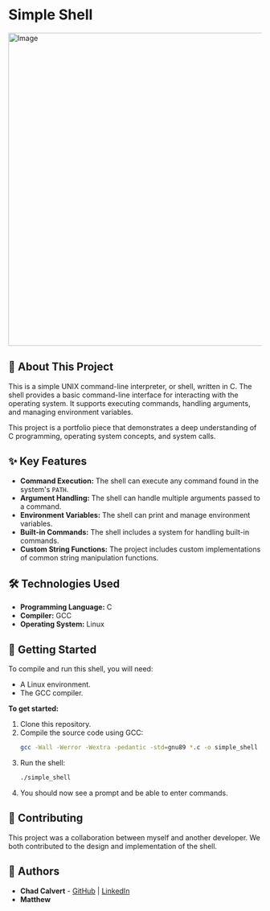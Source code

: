 # Simple Shell

<img width="769" height="623" alt="Image" src="https://github.com/user-attachments/assets/4a23973f-2bd5-4cac-9d0a-457aee619471" />

## 🐚 About This Project

This is a simple UNIX command-line interpreter, or shell, written in C. The shell provides a basic command-line interface for interacting with the operating system. It supports executing commands, handling arguments, and managing environment variables.

This project is a portfolio piece that demonstrates a deep understanding of C programming, operating system concepts, and system calls.

## ✨ Key Features

*   **Command Execution:** The shell can execute any command found in the system's `PATH`.
*   **Argument Handling:** The shell can handle multiple arguments passed to a command.
*   **Environment Variables:** The shell can print and manage environment variables.
*   **Built-in Commands:** The shell includes a system for handling built-in commands.
*   **Custom String Functions:** The project includes custom implementations of common string manipulation functions.

## 🛠️ Technologies Used

*   **Programming Language:** C
*   **Compiler:** GCC
*   **Operating System:** Linux

## 🚀 Getting Started

To compile and run this shell, you will need:

*   A Linux environment.
*   The GCC compiler.

**To get started:**

1.  Clone this repository.
2.  Compile the source code using GCC:
    ```bash
    gcc -Wall -Werror -Wextra -pedantic -std=gnu89 *.c -o simple_shell
    ```
3.  Run the shell:
    ```bash
    ./simple_shell
    ```
4.  You should now see a prompt and be able to enter commands.

## 🤝 Contributing

This project was a collaboration between myself and another developer. We both contributed to the design and implementation of the shell.

## 👤 Authors

*   **Chad Calvert** - [GitHub](https://github.com/calvert1212) | [LinkedIn](www.linkedin.com/in/slash9chadcalvert)
*   **Matthew**
